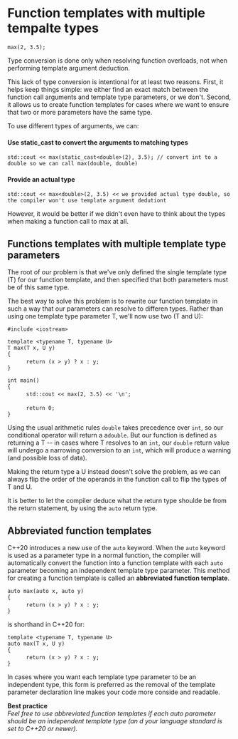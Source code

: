 # Function templates with multiple tempalte types

` max(2, 3.5); ` 

Type conversion is done only when resolving function overloads, not when performing template argument deduction.

This lack of type conversion is intentional for at least two reasons. First, it helps keep things simple: we either find an exact match between the function call arguments and template type parameters, or we don't. Second, it allows us to create function templates for cases where we want to ensure that two or more parameters have the same type.

To use different types of arguments, we can:

#### Use static_cast to convert the arguments to matching types

` std::cout << max(static_cast<double>(2), 3.5); // convert int to a double so we can call max(double, double) `  

#### Provide an actual type

` std::cout << max<double>(2, 3.5) << we provided actual type double, so the compiler won't use template argument dedutiont `  

However, it would be better if we didn't even have to think about the types when making a function call to max at all.


## Functions templates with multiple template type parameters

The root of our problem is that we've only defined the single template type (T) for our function template, and then specified that both parameters must be of this same type.

The best way to solve this problem is to rewrite our function template in such a way that our parameters can resolve to differen types. Rather than using one template type parameter T, we'll now use two (T and U):

` #include <iostream> `  

` template <typename T, typename U> `  
` T max(T x, U y) `  
` { `   
&emsp;&emsp;&emsp;` return (x > y) ? x : y; `  
` } `  

` int main() `  
` { `   
&emsp;&emsp;&emsp;` std::cout << max(2, 3.5) << '\n'; `  

&emsp;&emsp;&emsp;` return 0; `  
` } `  

Using the usual arithmetic rules `double` takes precedence over `int`, so our conditional operator will return a a`double`. But our function is defined as returning a T -- in cases where T resolves to an `int`, our `double` return value will undergo a narrowing conversion to an `int`, which will produce a warning (and possible loss of data).

Making the return type a U instead doesn't solve the problem, as we can always flip the order of the operands in the function call to flip the types of T and U.

It is better to let the compiler deduce what the return type shoulde be from the return statement, by using the `auto` return type.

## Abbreviated function templates

C++20 introduces a new use of the `auto` keyword. When the `auto` keyword is used as a parameter type in a normal function, the compiler will automatically convert the function into a function template with each `auto` parameter becoming an independent template type parameter. This method for creating a function template is called an **abbreviated function template**.

` auto max(auto x, auto y) `  
` { `  
&emsp;&emsp;&emsp;` return (x > y) ? x : y; `  
` } `  

is shorthand in C++20 for:

` template <typename T, typename U> `  
` auto max(T x, U y) `  
` { `  
&emsp;&emsp;&emsp;` return (x > y) ? x : y; `  
` } `  

In cases where you want each template type parameter to be an independent type, this form is preferred as the removal of the template parameter declaration line makes your code more conside and readable.

**Best practice**<br/>
_Feel free to use abbreviated function templates if each auto parameter should be an independent template type (an d your language standard is set to C++20 or newer)._
